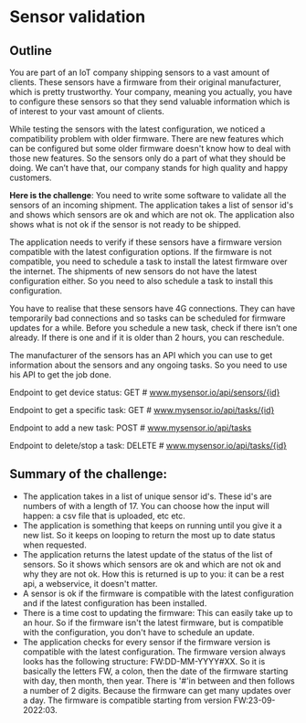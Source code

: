 # Sensor validation

## Outline

You are part of an IoT company shipping sensors to a vast amount of clients. These sensors have a firmware from their 
original manufacturer, which is pretty trustworthy. Your company, meaning you actually, you have to configure these 
sensors so that they send valuable information which is of interest to your vast amount of clients.

While testing the sensors with the latest configuration, we noticed a compatibility problem with older firmware. 
There are new features which can be configured but some older firmware doesn't know how to deal with those new features. So 
the sensors only do a part of what they should be doing. We can’t have that, our company stands for high quality and 
happy customers.

**Here is the challenge**: You need to write some software to validate all the sensors of an incoming shipment. The application
takes a list of sensor id's and shows which sensors are ok and which are not ok. The application also shows what is not ok if 
the sensor is not ready to be shipped. 

The application needs to verify if these sensors have a firmware version compatible with the latest configuration options. 
If the firmware is not compatible, you need to schedule a task to install 
the latest firmware over the internet. The shipments of new sensors do not have the latest configuration either. So you need
to also schedule a task to install this configuration. 

You have to realise that these sensors have 4G connections. They can have temporarily 
bad connections and so tasks can be scheduled for firmware updates for a while. Before you schedule a new task, check 
if there isn’t one already. If there is one and if it is older than 2 hours, you can reschedule. 

The manufacturer of the sensors has an API which you can use to get information about the sensors and any ongoing tasks. So
you need to use his API to get the job done. 

Endpoint to get device status:
GET # www.mysensor.io/api/sensors/{id}

Endpoint to get a specific task: 
GET # www.mysensor.io/api/tasks/{id}

Endpoint to add a new task: 
POST # www.mysensor.io/api/tasks

Endpoint to delete/stop a task:
DELETE # www.mysensor.io/api/tasks/{id}

## Summary of the challenge: 

* The application takes in a list of unique sensor id's. These id's are numbers of with a length of 17. You can choose how the input will happen: a csv file that is uploaded, etc etc.
* The application is something that keeps on running until you give it a new list. So it keeps on looping to return the most up to date status when requested.
* The application returns the latest update of the status of the list of sensors. So it shows which sensors are ok and which are not ok and why they are not ok. How this is returned is up to you: it can be a rest api, a webservice, it doesn't matter. 
* A sensor is ok if the firmware is compatible with the latest configuration and if the latest configuration has been installed. 
* There is a time cost to updating the firmware: This can easily take up to an hour. So if the firmware isn't the latest firmware, but is compatible with the configuration, you don't have to schedule an update.
* The application checks for every sensor if the firmware version is compatible with the latest configuration. The firmware version always looks has the following structure: FW:DD-MM-YYYY#XX. So it is basically the letters FW, a colon, then the date of the firmware starting with day, then month,
then year. There is '#'in between and then follows a number of 2 digits. Because the firmware can get many updates over a day. The firmware is compatible starting from version 
FW:23-09-2022:03.
